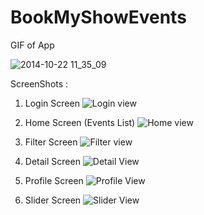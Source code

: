 # BookMyShowEvents

GIF of App

![2014-10-22 11_35_09](https://thumbs.gfycat.com/JaggedOrneryGander-size_restricted.gif)


ScreenShots :

1. Login Screen
![Login view](screenshots/LoginScreen.png)


2. Home Screen (Events List)
![Home view](screenshots/Home.png)


3. Filter Screen
![Filter view](screenshots/Filter.png)

4. Detail Screen
![Detail View](screenshots/Detail.png)

5. Profile Screen
![Profile View](screenshots/Profile.png)

6. Slider Screen
![Slider View](screenshots/Slider.png)
